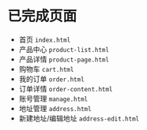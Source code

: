 # 已完成页面

- 首页 `index.html`
- 产品中心 `product-list.html`
- 产品详情 `product-page.html`
- 购物车 `cart.html`
- 我的订单 `order.html`
- 订单详情 `order-content.html`
- 账号管理 `manage.html`
- 地址管理 `address.html`
- 新建地址/编辑地址 `address-edit.html`
